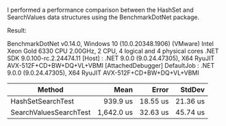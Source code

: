I performed a performance comparison between the HashSet<string> and SearchValues<string> data structures using the BenchmarkDotNet package.

Result:

BenchmarkDotNet v0.14.0, Windows 10 (10.0.20348.1906) (VMware)
Intel Xeon Gold 6330 CPU 2.00GHz, 2 CPU, 4 logical and 4 physical cores
.NET SDK 9.0.100-rc.2.24474.11
  [Host]     : .NET 9.0.0 (9.0.24.47305), X64 RyuJIT AVX-512F+CD+BW+DQ+VL+VBMI [AttachedDebugger]
  DefaultJob : .NET 9.0.0 (9.0.24.47305), X64 RyuJIT AVX-512F+CD+BW+DQ+VL+VBMI


| Method                 | Mean       | Error    | StdDev   |
|----------------------- |-----------:|---------:|---------:|
| HashSetSearchTest      |   939.9 us | 18.55 us | 21.36 us |
| SearchValuesSearchTest | 1,642.0 us | 32.63 us | 45.74 us |
